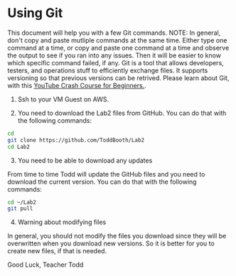 # Using Git

This document will help you with a few Git commands.
NOTE: In general, don't copy and paste mutliple commands at the same time.
Either type one command at a time, or copy and paste one command at a time and observe the output to see if you ran into any issues.
Then it will be easier to know which specific command failed, if any.
Git is a tool that allows developers, testers, and operations stuff to efficiently exchange files.
It supports versioning so that previous versions can be retrived.
Please learn about Git, with this [YouTube Crash Course for Beginners.](https://www.youtube.com/watch?v=SWYqp7iY_Tc).

1. Ssh to your VM Guest on AWS.

2. You need to download the Lab2 files from GitHub.  You can do that with the following commands:

```bash
cd  
git clone https://github.com/ToddBooth/Lab2 
cd Lab2
```

3. You need to be able to download any updates

From time to time Todd will update the GitHub files and you need to download the current version.  You can do that with the following commands:

```bash
cd ~/Lab2  
git pull  
```

4. Warning about modifying files

In general, you should not modify the files you download since they will be overwritten when you download new versions.
So it is better for you to create new files, if that is needed.

Good Luck, Teacher Todd